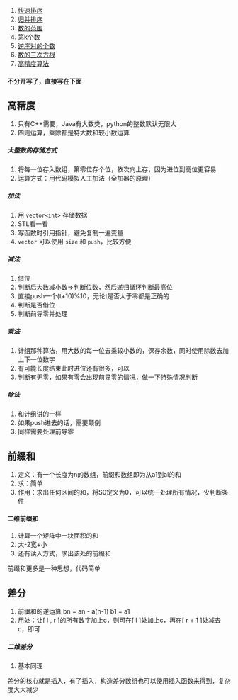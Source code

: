 1. [快速排序](2022-10-31-785快速排序.md)
2. [归并排序](2022-10-31-787归并排序.md)
3. [数的范围](2022-10-31-789数的范围.md)
4. [第k个数](2022-11-04-第k个数.md)
6. [逆序对的个数](2022-11-04-逆序对的个数.md)
7. [数的三次方根](2022-11-04-数的三次方根.md)
8. [高精度算法](2022-12-17-基础算法（二）.md)
#### 不分开写了，直接写在下面

## 高精度
1. 只有C++需要，Java有大数类，python的整数默认无限大
2. 四则运算，乘除都是特大数和较小数运算

##### 大整数的存储方式
1. 将每一位存入数组，第零位存个位，依次向上存，因为进位到高位更容易
2. 运算方式：用代码模拟人工加法（全加器的原理）

##### 加法
1. 用 `vector<int>` 存储数据
2. STL看一看
3. 写函数时引用指针，避免复制一遍变量
4. `vector` 可以使用 `size` 和 `push`，比较方便

##### 减法
1. 借位
2. 判断后大数减小数=>判断位数，然后递归循环判断最高位
3. 直接push一个(t+10)%10，无论t是否大于零都是正确的
4. 判断是否借位
5. 判断前导零并处理

##### 乘法
1. 计组那种算法，用大数的每一位去乘较小数的，保存余数，同时使用除数去加上下一位数字
2. 有可能长度结束此时进位还有很多，可以
3. 判断有无零，如果有零会出现前导零的情况，做一下特殊情况判断


##### 除法
1. 和计组讲的一样
2. 如果push进去的话，需要颠倒
3. 同样需要处理前导零

## 前缀和
1. 定义：有一个长度为n的数组，前缀和数组即为从a1到ai的和
2.  求：简单
3. 作用：求出任何区间的和，将S0定义为0，可以统一处理所有情况，少判断条件

#### 二维前缀和
1. 计算一个矩阵中一块面积的和
2. 大-2宽+小
3. 还有读入方式，求出该处的前缀和

前缀和更多是一种思想，代码简单

## 差分
1. 前缀和的逆运算 bn = an - a(n-1)    b1 = a1
2. 用处：让[ l , r ]的所有数字加上c，则可在[ l ]处加上c，再在[ r + 1 ]处减去c，即可

##### 二维差分
1.  基本同理

差分的核心就是插入，有了插入，构造差分数组也可以使用插入函数来得到，复杂度大大减少